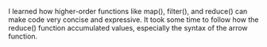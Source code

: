 I learned how higher-order functions like map(), filter(), and reduce() can make code very concise and expressive. It took some time to follow how the reduce() function accumulated values, especially the syntax of the arrow function.